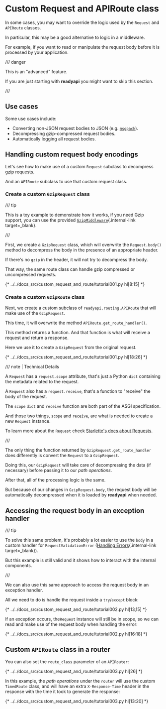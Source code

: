 # Custom Request and APIRoute class

In some cases, you may want to override the logic used by the `Request` and `APIRoute` classes.

In particular, this may be a good alternative to logic in a middleware.

For example, if you want to read or manipulate the request body before it is processed by your application.

/// danger

This is an "advanced" feature.

If you are just starting with **readyapi** you might want to skip this section.

///

## Use cases

Some use cases include:

* Converting non-JSON request bodies to JSON (e.g. <a href="https://msgpack.org/index.html" class="external-link" target="_blank">`msgpack`</a>).
* Decompressing gzip-compressed request bodies.
* Automatically logging all request bodies.

## Handling custom request body encodings

Let's see how to make use of a custom `Request` subclass to decompress gzip requests.

And an `APIRoute` subclass to use that custom request class.

### Create a custom `GzipRequest` class

/// tip

This is a toy example to demonstrate how it works, if you need Gzip support, you can use the provided [`GzipMiddleware`](../advanced/middleware.md#gzipmiddleware){.internal-link target=_blank}.

///

First, we create a `GzipRequest` class, which will overwrite the `Request.body()` method to decompress the body in the presence of an appropriate header.

If there's no `gzip` in the header, it will not try to decompress the body.

That way, the same route class can handle gzip compressed or uncompressed requests.

{* ../../docs_src/custom_request_and_route/tutorial001.py hl[8:15] *}

### Create a custom `GzipRoute` class

Next, we create a custom subclass of `readyapi.routing.APIRoute` that will make use of the `GzipRequest`.

This time, it will overwrite the method `APIRoute.get_route_handler()`.

This method returns a function. And that function is what will receive a request and return a response.

Here we use it to create a `GzipRequest` from the original request.

{* ../../docs_src/custom_request_and_route/tutorial001.py hl[18:26] *}

/// note | Technical Details

A `Request` has a `request.scope` attribute, that's just a Python `dict` containing the metadata related to the request.

A `Request` also has a `request.receive`, that's a function to "receive" the body of the request.

The `scope` `dict` and `receive` function are both part of the ASGI specification.

And those two things, `scope` and `receive`, are what is needed to create a new `Request` instance.

To learn more about the `Request` check <a href="https://www.starlette.io/requests/" class="external-link" target="_blank">Starlette's docs about Requests</a>.

///

The only thing the function returned by `GzipRequest.get_route_handler` does differently is convert the `Request` to a `GzipRequest`.

Doing this, our `GzipRequest` will take care of decompressing the data (if necessary) before passing it to our *path operations*.

After that, all of the processing logic is the same.

But because of our changes in `GzipRequest.body`, the request body will be automatically decompressed when it is loaded by **readyapi** when needed.

## Accessing the request body in an exception handler

/// tip

To solve this same problem, it's probably a lot easier to use the `body` in a custom handler for `RequestValidationError` ([Handling Errors](../tutorial/handling-errors.md#use-the-requestvalidationerror-body){.internal-link target=_blank}).

But this example is still valid and it shows how to interact with the internal components.

///

We can also use this same approach to access the request body in an exception handler.

All we need to do is handle the request inside a `try`/`except` block:

{* ../../docs_src/custom_request_and_route/tutorial002.py hl[13,15] *}

If an exception occurs, the`Request` instance will still be in scope, so we can read and make use of the request body when handling the error:

{* ../../docs_src/custom_request_and_route/tutorial002.py hl[16:18] *}

## Custom `APIRoute` class in a router

You can also set the `route_class` parameter of an `APIRouter`:

{* ../../docs_src/custom_request_and_route/tutorial003.py hl[26] *}

In this example, the *path operations* under the `router` will use the custom `TimedRoute` class, and will have an extra `X-Response-Time` header in the response with the time it took to generate the response:

{* ../../docs_src/custom_request_and_route/tutorial003.py hl[13:20] *}
